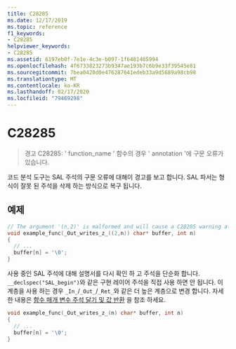 ```yaml
---
title: C28285
ms.date: 12/17/2019
ms.topic: reference
f1_keywords:
- C28285
helpviewer_keywords:
- C28285
ms.assetid: 6197eb0f-7e1e-4c3e-b097-1f6481405994
ms.openlocfilehash: 4f6733823273b9347ae193b7c6b9e33f39545e81
ms.sourcegitcommit: 7bea0420d0e476287641edeb33a9d5689a98cb98
ms.translationtype: MT
ms.contentlocale: ko-KR
ms.lasthandoff: 02/17/2020
ms.locfileid: "79469298"
---
```

# <a name="c28285"></a>C28285

> 경고 C28285: ' function_name ' 함수의 경우 ' annotation '에 구문 오류가 있습니다.

코드 분석 도구는 SAL 주석의 구문 오류에 대해이 경고를 보고 합니다.  SAL 파서는 형식이 잘못 된 주석을 삭제 하는 방식으로 복구 됩니다.

## <a name="example"></a>예제

```cpp
// The argument '(n,2)' is malformed and will cause a C28285 warning after the _Out_writes_z_ macro is expanded.
void example_func(_Out_writes_z_((2,n)) char* buffer, int n)
{
  // ...
  buffer[n] = '\0';
}
```

사용 중인 SAL 주석에 대해 설명서를 다시 확인 하 고 주석을 단순화 합니다.  `__declspec("SAL_begin")`와 같은 구현 레이어 주석을 직접 사용 하면 안 됩니다. 이 계층을 사용 하는 경우 `_In_`/`_Out_`/`_Ret_`와 같은 더 높은 계층으로 변경 합니다.  자세한 내용은 [함수 매개 변수 주석 달기 및 값 반환](annotating-function-parameters-and-return-values.md) 을 참조 하세요.

```cpp
void example_func(_Out_writes_z_(n) char* buffer, int n)
{
  // ...
  buffer[n] = '\0';
}
```
